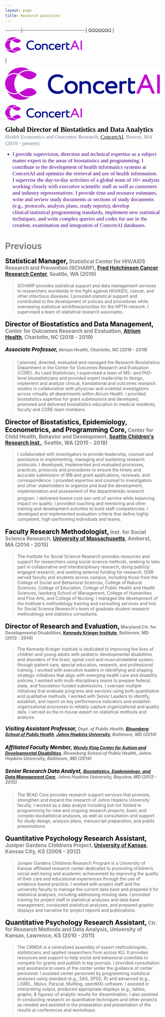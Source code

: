 ```yaml
---
layout: page
title: Research positions 
---
```


--------|--------------------------------|
QQQQQQQ | <p align="left">
  <img width="250" height="50" src="/assets/img/concertai2.png">
</p> |

![concertailogo](/assets/img/concertai2.png)


<p align="left">
  <img width="250" height="50" src="/assets/img/concertai2.png">
</p>    

<span style="color:black; font-family:Palatino; font-size:1.60em;">**Global Director of Biostatistics and Data Analytics**</span>     
<span style="color:slategrey; font-family:Palatino; font-size:1.25em;">Health Economics and Outcomes Research, [ConcertAI](https://www.concertai.com/), Boston, MA (2019 - present)</span>     
 
* <span style="color:Indigo; font-family:Palatino; font-size:1.25em;">I provide supervision, direction and technical expertise as a subject matter expert in the areas of biostatistics and programming. I contribute to the development of health informatics systems at ConcertAI and optimize the retrieval and use of health information. I supervise the day-to-day activities of a global team of 10+ analysts working closely with executive scientific staff as well as customers and industry representatives. I provide time and resource estimates, write and review study documents or sections of study documents (e.g., protocols, analysis plans, study reports), develop clinical/statistical programming standards, implement new statistical techniques, and write complex queries and codes for use in the creation, examination and integration of ConcertAI databases.</span> 

# <span style="color:grey">Previous</span> 
#### <span style="color:black; font-size:150%">**Statistical Manager**,</span> <span style="color:grey; font-size:120%"> Statistical Center for HIV/AIDS Research and Prevention (SCHARP), [Fred Hutchinson Cancer Research Center](http://www.fredhutch.org), Seattle, WA (2019)</span> 
  
> SCHARP provides statistical support and data management services to researchers worldwide in the fight against HIV/AIDS, cancer, and other infectious diseases. I provided statistical support and contributed to the development of policies and procedures while overseeing statistical workflow/priorities for the HPTN network. I supervised a team of statistical research associates.  

#### <span style="color:black; font-size:150%">**Director of Biostatistics and Data Management**,</span> <span style="color:grey; font-size:120%"> Center for Outcomes Research and Evaluation, [Atrium Health](https://atriumhealth.org), Charlotte, NC (2018 - 2019)</span>
##### <span style="color:black; font-size:120%">**Associate Professor**,</span> <span style="color:grey; font-size:100%">Atrium Health, Charlotte, NC (2018 - 2019)</span>   
  
> I planned, directed, evaluated and managed the Research Biostatistics Department in the Center for Outcomes Research and Evaluation (CORE). As Lead Statistician, I supervised a team of MS- and PhD-level biostatisticians and provided expert leadership to design, implement and analyze clinical, translational and outcomes research studies in collaboration with physician and scientist investigators across virtually all departments within Atrium Health. I provided biostatistics expertise for grant submissions and developed, promoted and delivered biostatistics education to medical residents, faculty and CORE team members.

#### <span style="color:black; font-size:150%">**Director of Biostatistics, Epidemiology, Econometrics, and Programming Core**,</span> <span style="color:grey; font-size:120%"> Center for Child Health, Behavior and Development, [Seattle Children's Research Inst.](https://www.seattlechildrens.org/research), Seattle, WA (2015 - 2018)</span>

> I collaborated with investigators to provide leadership, counsel and assistance in implementing, managing and sustaining research protocols. I developed, implemented and evaluated processes, practices, protocols and procedures to ensure the timely and accurate submission of IRB and grant applications, renewals, and correspondence. I provided expertise and counsel to investigators and other stakeholders to organize and lead the development, implementation and assessment of the departmentâs research program. I delivered lowest cost-per-unit of service while balancing impact on quality. I provided coaching and mentoring and other training and development activities to build staff competencies. I developed and implemented evaluation criteria that define highly competent, high-performing individuals and teams.

#### <span style="color:black; font-size:150%">**Faculty Research Methodologist**,</span> <span style="color:grey; font-size:120%"> Inst. for Social Science Research, [University of Massachusetts](https://www.umass.edu), Amherst, MA (2014 - 2015)</span>

> The Institute for Social Science Research provides resources and support for researchers using social science methods, seeking to take part in collaborative and interdisciplinary research, doing publicly engaged research, and seeking external funding for research. ISSR served faculty and students across campus, including those from the College of Social and Behavioral Sciences, College of Natural Sciences, College of Education, College of Public Health and Health Sciences, Isenberg School of Management, College of Humanities and Fine Arts, and College of Nursing. I managed the development of the Institute's methodology training and consulting services and Inst. for Social Science Research's team of graduate student research methodology and statistics consultants. 

#### <span style="color:black; font-size:150%">**Director of Research and Evaluation**,</span> <span style="color:grey; font-size:100%"> Maryland Ctr. for Developmental Disabilities, [Kennedy Krieger Institute](https://www.kennedykrieger.org), Baltimore, MD (2012 - 2014)</span>

> The Kennedy Krieger Institute is dedicated to improving the lives of children and young adults with pediatric developmental disabilities and disorders of the brain, spinal cord and musculoskeletal system, through patient care, special education, research, and professional training. I worked with executive leaders in identifying and shaping strategic initiatives that align with emerging health care and disability policies, I worked with multi-disciplinary teams to prepare federal, state, and foundation funded submissions. I oversaw multiple initiatives that evaluate programs and services using both quantitative and qualitative methods. I worked with Senior Leaders to identify, establish, and report on key performance indicators and establish organizational processes to reliably capture organizational and quality data. I served as the in-house expert on statistical methods and analysis.

##### <span style="color:black; font-size:120%">**Visiting Assistant Professor**,</span> <span style="color:grey; font-size:100%"> Dept. of Public Health, [Bloomberg School of Public Health](https://www.jhsph.edu/), [Johns Hopkins University](https://www.jhu.edu), Baltimore, MD (2014)</span>

##### <span style="color:black; font-size:120%">**Affiliated Faculty Member**,</span> <span style="color:grey; font-size:100%"> [Wendy Klag Center for Autism and Developmental Disabilities](https://www.jhsph.edu/research/centers-and-institutes/wendy-klag-center-for-autism-and-developmental-disabilities/), Bloomberg School of Public Health, Johns Hopkins University, Baltimore, MD (2014) </span>

##### <span style="color:black; font-size:120%">**Senior Research Data Analyst**,</span> <span style="color:grey; font-size:100%"> [Biostatistics, Epidemiology, and Data Management Core](http://beadcore.jhu.edu/), Johns Hopkins University, Bayview, MD (2013 - 2015) </span> 
  
> The BEAD Core provides research support services that promote, strengthen and expand the research of Johns Hopkins University faculty. I worked as a data analyst including but not limited to programming for new and ongoing research projects, basic and complex biostatistical analyses, as well as consultation and support for study design, analysis plans, manuscript preparation, and public presentations

#### <span style="color:black; font-size:150%">**Quantitative Psychology Research Assistant**,</span> <span style="color:grey; font-size:120%"> Juniper Gardens Childrens Project, [University of Kansas](https://www.ku.edu), Kansas City, KS (2008 - 2012)</span>

> Juniper Gardens Childrens Research Program is a University of Kansas affiliated research center dedicated to promoting children’s social well-being and academic achievement by improving the quality of their care and educational experiences through the use of evidence-based practice. I worked with project staff and the university faculty to manage the current data base and prepared it for statistical analyses, including addressing missing data. I provided training for project staff in statistical analyses and data base management, conducted statistical analyses, and prepared graphic displays and narrative for project reports and publications. 

#### <span style="color:black; font-size:150%">**Quantitative Psychology Research Assistant**,</span> <span style="color:grey; font-size:120%">  Ctr. for Research Methods and Data Analysis, University of Kansas, Lawrence, KS (2010 - 2011)</span>

> The CRMDA is a centralized assembly of expert methodologists, statisticians and applied researchers from across KU. It provides resources and support to help social and behavioral scientists to compete for grants and publish in top journals. I provided consultation and assistance to users of the center under the guidance of center personnel. I assisted center personnel by programming statistical analyses using standard (e.g., SAS, SPSS, R) and advanced (e.g., LISREL, Mplus, Parscal, Multilog, openMX) software. I assisted in interpreting output, produced appropriate displays (e.g., tables, graphs, & figures) of analytic results for dissemination. I also assisted in conducting research on quantitative techniques and other projects as needed and assisted in the preparation and presentation of the results at conferences and workshops. 
